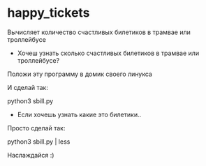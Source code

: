 # happy_tickets
Вычисляет количество счастливых билетиков в трамвае или троллейбусе

- Хочеш узнать сколько счастливых билетиков в трамвае или троллейбусе?

Положи эту программу в домик своего линукса

И сделай так:

python3 sbill.py

- Если хочешь узнать какие это билетики..

Просто сделай так:

python3 sbill.py | less

Наслаждайся :)
